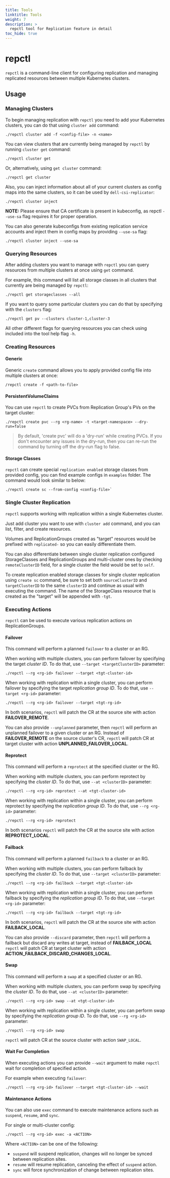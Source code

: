 ```yaml
---
title: Tools
linktitle: Tools
weight: 7
description: >
  repctl tool for Replication feature in detail 
toc_hide: true
---
```

# repctl

`repctl` is a command-line client for configuring replication 
and managing replicated resources between multiple Kubernetes clusters.


## Usage

### Managing Clusters

To begin managing replication with `repctl` you need to add your Kubernetes
clusters, you can do that using `cluster add` command:

```shell
./repctl cluster add -f <config-file> -n <name>
```

You can view clusters that are currently being managed by `repctl`
by running `cluster get` command:

```shell
./repctl cluster get
```

Or, alternatively, using `get cluster` command:

```shell
./repctl get cluster
```


Also, you can inject information about all of your current clusters as
config maps into the same clusters, so it can be used by `dell-csi-replicator`:

```shell 
./repctl cluster inject
```

**NOTE:** Please ensure that CA certificate is present in kubeconfig, as repctl `--use-sa` flag requires it for proper operation.

You can also generate kubeconfigs from existing replication service accounts and inject them in config maps by providing `--use-sa` flag:

```shell
./repctl cluster inject --use-sa
```

### Querying Resources

After adding clusters you want to manage with `repctl` you can query
resources from multiple clusters at once using `get` command. 

For example, this command will list all storage classes in all clusters
that currently are being managed by `repctl`:

```shell
./repctl get storageclasses --all
```

If you want to query some particular clusters you can do that by specifying with the 
`clusters` flag:

```shell
./repctl get pv --clusters cluster-1,cluster-3
```

All other different flags for querying resources you can check using
included into the tool help flag `-h`.

### Creating Resources

#### Generic
Generic `create` command allows you to apply provided config file into 
multiple clusters at once:

```shell
/repctl create -f <path-to-file>
```

#### PersistentVolumeClaims
You can use `repctl` to create PVCs from Replication Group's PVs 
on the target cluster:

```shell
./repctl create pvc --rg <rg-name> -t <target-namespace> --dry-run=false
```

> By default, 'create pvc' will do a 'dry-run' while creating PVCs.
If you don't encounter any issues in the dry-run, then you can
re-run the command by turning off the dry-run flag to false.

#### Storage Classes
`repctl` can create special `replication enabled` storage classes from
provided config, you can find example configs in `examples` folder. The command would look similar to below:

```shell
./repctl create sc --from-config <config-file>`
```

### Single Cluster Replication
`repctl` supports working with replication within a single Kubernetes cluster. 

Just add cluster you want to use with `cluster add` command, and you can list, filter, and create resources. 

Volumes and ReplicationGroups created as "target" resources would be prefixed with `replicated-` 
so you can easily differentiate them. 

You can also differentiate between single cluster replication configured StorageClasses and ReplicationGroups and multi-cluster ones 
by checking `remoteClusterID` field, for a single cluster the field would be set to `self`.

To create replication enabled storage classes for single cluster replication using `create sc` command,
be sure to set both `sourceClusterID` and `targetClusterID` to the same `clusterID` and continue as usual with executing the command.
The name of the StorageClass resource that is created as the "target" will be appended with `-tgt`. 

### Executing Actions
`repctl` can be used to execute various replication actions on ReplicationGroups. 

#### Failover

This command will perform a planned `failover` to a cluster or an RG.

When working with multiple clusters, you can perform failover by specifying the target _cluster ID_. To do that, use `--target <targetClusterID>` parameter:

```shell
./repctl --rg <rg-id> failover --target <tgt-cluster-id>
```

When working with replication within a single cluster, you can perform failover by specifying the target _replication group ID_. To do that, use `--target <rg-id>` parameter:

```shell
./repctl --rg <rg-id> failover --target <tgt-rg-id>
```

In both scenarios, `repctl` will patch the CR at the source site with action **FAILOVER_REMOTE**.

You can also provide `--unplanned` parameter, then `repctl` will perform an unplanned failover to a given cluster or an RG. Instead of **FAILOVER_REMOTE** on the source cluster's CR, `repctl` will patch CR at target cluster with action **UNPLANNED_FAILOVER_LOCAL**.

#### Reprotect

This command will perform a `reprotect` at the specified cluster or the RG.

When working with multiple clusters, you can perform reprotect by specifying the _cluster ID_. To do that, use `--at <clusterID>` parameter:

```shell
./repctl --rg <rg-id> reprotect --at <tgt-cluster-id>
```

When working with replication within a single cluster, you can perform reprotect by specifying the _replication group ID_. To do that, use `--rg <rg-id>` parameter:

```shell
./repctl --rg <rg-id> reprotect 
```

In both scenarios `repctl` will patch the CR at the source site with action **REPROTECT_LOCAL**.

#### Failback

This command will perform a planned `failback` to a cluster or an RG.

When working with multiple clusters, you can perform failback by specifying the _cluster ID_. To do that, use `--target <clusterID>` parameter:

```shell
./repctl --rg <rg-id> failback --target <tgt-cluster-id>
```

When working with replication within a single cluster, you can perform failback by specifying the _replication group ID_. To do that, use `--target <rg-id>` parameter:

```shell
./repctl --rg <rg-id> failback --target <tgt-rg-id>
```

In both scenarios, `repctl` will patch the CR at the source site with action **FAILBACK_LOCAL**.

You can also provide `--discard` parameter, then `repctl` will perform a failback but discard any writes at target, instead of **FAILBACK_LOCAL** `repctl` will patch CR at target cluster with action **ACTION_FAILBACK_DISCARD_CHANGES_LOCAL**.

#### Swap

This command will perform a `swap` at a specified cluster or an RG.

When working with multiple clusters, you can perform swap by specifying the _cluster ID_. To do that, use `--at <clusterID>` parameter:

```shell
./repctl --rg <rg-id> swap --at <tgt-cluster-id>
```

When working with replication within a single cluster, you can perform swap by specifying the _replication group ID_. To do that, use `--rg <rg-id>` parameter:

```shell
./repctl --rg <rg-id> swap
```

`repctl` will patch CR at the source cluster with action `SWAP_LOCAL`.


#### Wait For Completion 

When executing actions you can provide `--wait` argument to make `repctl` wait for completion of specified action.

For example when executing `failover`:

```shell
./repctl --rg <rg-id> failover --target <tgt-cluster-id> --wait
```

#### Maintenance Actions

You can also use `exec` command to execute maintenance actions such as `suspend`, `resume`, and `sync`.

For single or multi-cluster config:
```shell
./repctl --rg <rg-id> exec -a <ACTION>
```

Where `<ACTION>` can be one of the following:
* `suspend` will suspend replication, changes will no longer be synced between replication sites.
* `resume` will resume replication, canceling the effect of `suspend` action.
* `sync` will force synchronization of change between replication sites.

